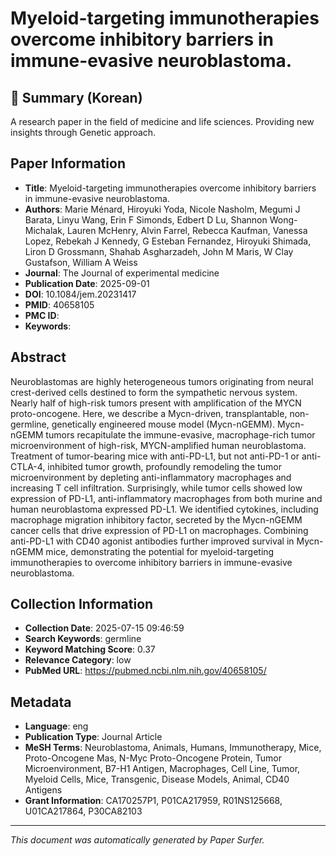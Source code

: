 # Myeloid-targeting immunotherapies overcome inhibitory barriers in immune-evasive neuroblastoma.

## 📝 Summary (Korean)
A research paper in the field of medicine and life sciences. Providing new insights through Genetic approach.

## Paper Information
- **Title**: Myeloid-targeting immunotherapies overcome inhibitory barriers in immune-evasive neuroblastoma.
- **Authors**: Marie Ménard, Hiroyuki Yoda, Nicole Nasholm, Megumi J Barata, Linyu Wang, Erin F Simonds, Edbert D Lu, Shannon Wong-Michalak, Lauren McHenry, Alvin Farrel, Rebecca Kaufman, Vanessa Lopez, Rebekah J Kennedy, G Esteban Fernandez, Hiroyuki Shimada, Liron D Grossmann, Shahab Asgharzadeh, John M Maris, W Clay Gustafson, William A Weiss
- **Journal**: The Journal of experimental medicine
- **Publication Date**: 2025-09-01
- **DOI**: 10.1084/jem.20231417
- **PMID**: 40658105
- **PMC ID**: 
- **Keywords**: 

## Abstract
Neuroblastomas are highly heterogeneous tumors originating from neural crest-derived cells destined to form the sympathetic nervous system. Nearly half of high-risk tumors present with amplification of the MYCN proto-oncogene. Here, we describe a Mycn-driven, transplantable, non-germline, genetically engineered mouse model (Mycn-nGEMM). Mycn-nGEMM tumors recapitulate the immune-evasive, macrophage-rich tumor microenvironment of high-risk, MYCN-amplified human neuroblastoma. Treatment of tumor-bearing mice with anti-PD-L1, but not anti-PD-1 or anti-CTLA-4, inhibited tumor growth, profoundly remodeling the tumor microenvironment by depleting anti-inflammatory macrophages and increasing T cell infiltration. Surprisingly, while tumor cells showed low expression of PD-L1, anti-inflammatory macrophages from both murine and human neuroblastoma expressed PD-L1. We identified cytokines, including macrophage migration inhibitory factor, secreted by the Mycn-nGEMM cancer cells that drive expression of PD-L1 on macrophages. Combining anti-PD-L1 with CD40 agonist antibodies further improved survival in Mycn-nGEMM mice, demonstrating the potential for myeloid-targeting immunotherapies to overcome inhibitory barriers in immune-evasive neuroblastoma.

## Collection Information
- **Collection Date**: 2025-07-15 09:46:59
- **Search Keywords**: germline
- **Keyword Matching Score**: 0.37
- **Relevance Category**: low
- **PubMed URL**: https://pubmed.ncbi.nlm.nih.gov/40658105/

## Metadata
- **Language**: eng
- **Publication Type**: Journal Article
- **MeSH Terms**: Neuroblastoma, Animals, Humans, Immunotherapy, Mice, Proto-Oncogene Mas, N-Myc Proto-Oncogene Protein, Tumor Microenvironment, B7-H1 Antigen, Macrophages, Cell Line, Tumor, Myeloid Cells, Mice, Transgenic, Disease Models, Animal, CD40 Antigens
- **Grant Information**: CA170257P1, P01CA217959, R01NS125668, U01CA217864, P30CA82103

---
*This document was automatically generated by Paper Surfer.*
